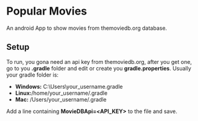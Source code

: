 # Popular Movies
An android App to show movies from themoviedb.org database.

## Setup
To run, you gona need an api key from themoviedb.org, after you get one, go to you **.gradle** folder and edit or create you **gradle.properties**. Usually your gradle folder is:
* **Windows:** C:\Users\your_username\.gradle
* **Linux:**/home/your_username/.gradle
* **Mac:** /Users/your_username/.gradle

Add a line containing **MovieDBApi=<API_KEY>** to the file and save.
